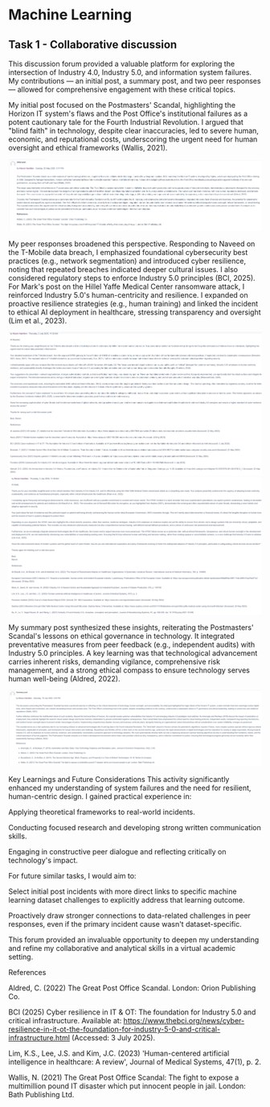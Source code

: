 # Machine Learning 
## Task 1 - Collaborative discussion 

This discussion forum provided a valuable platform for exploring the intersection of Industry 4.0, Industry 5.0, and information system failures. My contributions — an initial post, a summary post, and two peer responses — allowed for comprehensive engagement with these critical topics.

My initial post focused on the Postmasters' Scandal, highlighting the Horizon IT system's flaws and the Post Office's institutional failures as a potent cautionary tale for the Fourth Industrial Revolution. I argued that "blind faith" in technology, despite clear inaccuracies, led to severe human, economic, and reputational costs, underscoring the urgent need for human oversight and ethical frameworks (Wallis, 2021).


![My logo](/assets/images/initialpost.png)  

My peer responses broadened this perspective. Responding to Naveed on the T-Mobile data breach, I emphasized foundational cybersecurity best practices (e.g., network segmentation) and introduced cyber resilience, noting that repeated breaches indicated deeper cultural issues. I also considered regulatory steps to enforce Industry 5.0 principles (BCI, 2025). For Mark's post on the Hillel Yaffe Medical Center ransomware attack, I reinforced Industry 5.0's human-centricity and resilience. I expanded on proactive resilience strategies (e.g., human training) and linked the incident to ethical AI deployment in healthcare, stressing transparency and oversight (Lim et al., 2023).

![My logo](/assets/images/naveedresponse.png)  
![My logo](/assets/images/markresponse.png)  

My summary post synthesized these insights, reiterating the Postmasters' Scandal's lessons on ethical governance in technology. It integrated preventative measures from peer feedback (e.g., independent audits) with Industry 5.0 principles. A key learning was that technological advancement carries inherent risks, demanding vigilance, comprehensive risk management, and a strong ethical compass to ensure technology serves human well-being (Aldred, 2022).

![My logo](/assets/images/summarypost.png)

Key Learnings and Future Considerations
This activity significantly enhanced my understanding of system failures and the need for resilient, human-centric design. I gained practical experience in:

Applying theoretical frameworks to real-world incidents.

Conducting focused research and developing strong written communication skills.

Engaging in constructive peer dialogue and reflecting critically on technology's impact.

For future similar tasks, I would aim to:

Select initial post incidents with more direct links to specific machine learning dataset challenges to explicitly address that learning outcome.

Proactively draw stronger connections to data-related challenges in peer responses, even if the primary incident cause wasn't dataset-specific.

This forum provided an invaluable opportunity to deepen my understanding and refine my collaborative and analytical skills in a virtual academic setting.

References

Aldred, C. (2022) The Great Post Office Scandal. London: Orion Publishing Co.

BCI (2025) Cyber resilience in IT & OT: The foundation for Industry 5.0 and critical infrastructure. Available at: https://www.thebci.org/news/cyber-resilience-in-it-ot-the-foundation-for-industry-5-0-and-critical-infrastructure.html (Accessed: 3 July 2025).

Lim, K.S., Lee, J.S. and Kim, J.C. (2023) 'Human-centered artificial intelligence in healthcare: A review', Journal of Medical Systems, 47(1), p. 2.

Wallis, N. (2021) The Great Post Office Scandal: The fight to expose a multimillion pound IT disaster which put innocent people in jail. London: Bath Publishing Ltd.
